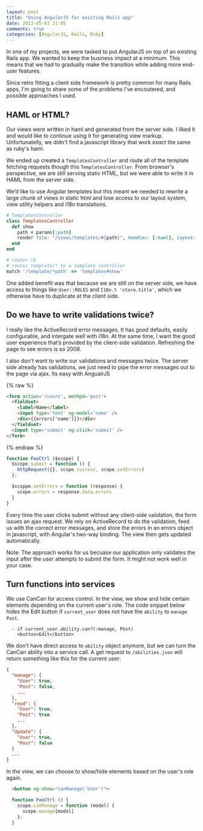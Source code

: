 ```yaml
---
layout: post
title: "Using AngularJS for existing Rails app"
date: 2013-05-03 21:05
comments: true
categories: [AngularJS, Rails, Ruby]
---
```


In one of my projects, we were tasked to put AngularJS on top of an existing Rails app.  We wanted to keep the business impact at a minimum.  This means that we had to gradually make the transition while adding more end-user features.

Since retro fitting a client side framework is pretty common for many Rails apps, I'm going to share some of the problems I've encoutered, and possible approaches I used.

## HAML or HTML?

Our views were written in haml and generated from the server side. I liked it and would like to continue using it for generating view markup. Unfortunatelly, we didn't find a javascript library that work *exact* the same as ruby's haml.

We ended up created a `TemplatesController` and route all of the template fetching requests though this `TemplatesController`. From browser's perspective, we are still serving static HTML, but we were able to write it in HAML from the server side.

We’d like to use Angular templates but this meant we needed to rewrite a large chunk of views in static html and lose access to our layout system, view utility helpers and i18n translations.

```ruby
# TemplatesController
class TemplatesController
  def show
    path = params[:path]
    render file: "/views/templates/#{path}", handler: [:haml], layout: false
  end
end
```

```ruby
# router.rb
# routes template/* to a template controller
match '/template/*path' => 'templates#show'
```

One added benefit was that because we are still on the server side, we have access to things like `User::ROLES` and `I18n.t 'store.title'`, which we otherwise have to duplicate at the client side.

## Do we have to write validations twice?

I really like the ActiveRecord error messages. It has good defaults, easily configurable, and intergate well with i18n. At the same time, I want the good user experience that’s provided by the client-side validation. Refreshing the page to see errors is so 2008.

I also don't want to write our validations and messages twice. The server side already has validations, we just need to pipe the error messages out to the page via ajax. Its easy with AngualrJS

{% raw %}
```html
<form action='/users', methpd='post'>
  <fieldset>
    <label>Name</label>
    <input type='text' ng-model='name' />
    <div>{{errors['name']}}</div>
  </fieldset>
  <input type='submit' ng-click='submit' />
</form>
```
{% endraw %}

```javascript
function FooCtrl ($scope) {
  $scope.submit = function () {
    httpRequest({}, scope.success, scope.setErrors)
  };

  $scoppe.setErrors = function (response) {
    scope.errors = response.data.errors
  }
}

```

Every time the user clicks submit without any client-side validation, the form issues an ajax request. We rely on ActiveRecord to do the validation, feed us with the correct error messages, and store the errors in an errors object in javascript, with Angular's two-way binding. The view then gets updated automatically.


Note: The approach works for us becuase our application only validates the input after the user attempts to submit the form. It might not work well in your case.


## Turn functions into services
We use CanCan for access control. In the view, we show and hide certain elements depending on the current user's role. The code snippet below hides the Edit button if `current_user` does not have the `ability` to `manage` `Post`.

```haml
  - if current_user.ability.can?(:manage, Post)
    <button>Edit</button>
```

We don't have direct access to `ability` object anymore, but we can turn the CanCan ability into a service call. A get request to `/abilities.json` will return something like this for the current user:

```json
{
  "manage": {
    "User": true,
    "Post": false,
    ...
  },
  "read": {
    "User": true,
    "Post": true
    ...
  },
  "Update": {
    "User": true,
    "Post": false
  }
  ...
}
```

In the view, we can choose to show/hide elements based on the user's role again.

```html
  <button ng-show="canManage('User')">
```

```javascript
  function FooCtrl () {
    scope.canManage = function (model) {
      scope.manage[model]
    };
  }
```
